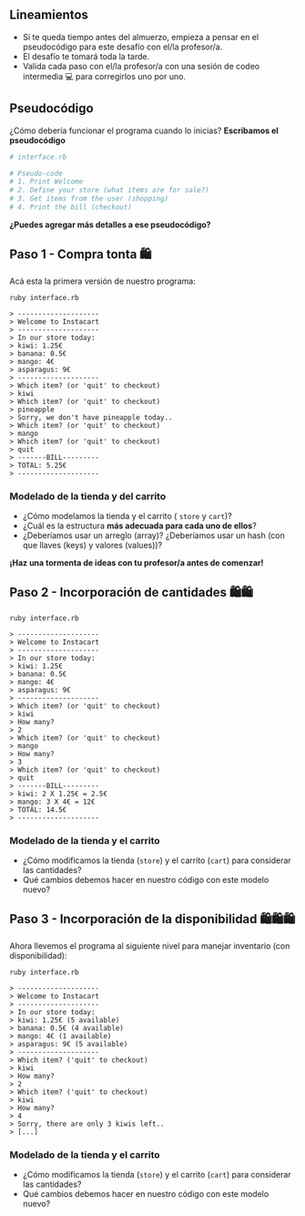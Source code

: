 ## Lineamientos

- Si te queda tiempo antes del almuerzo, empieza a pensar en el pseudocódigo para este desafío con el/la profesor/a.
- El desafío te tomará toda la tarde.
- Valida cada paso con el/la profesor/a con una sesión de codeo intermedia 💻 para corregirlos uno por uno.

## Pseudocódigo

¿Cómo debería funcionar el programa cuando lo inicias? **Escribamos el pseudocódigo**

```ruby
# interface.rb

# Pseudo-code
# 1. Print Welcome
# 2. Define your store (what items are for sale?)
# 3. Get items from the user (shopping)
# 4. Print the bill (checkout)
```

**¿Puedes agregar más detalles a ese pseudocódigo?**

## Paso 1 - Compra tonta 🛍

Acá esta la primera versión de nuestro programa:

```
ruby interface.rb

> --------------------
> Welcome to Instacart
> --------------------
> In our store today:
> kiwi: 1.25€
> banana: 0.5€
> mango: 4€
> asparagus: 9€
> --------------------
> Which item? (or 'quit' to checkout)
> kiwi
> Which item? (or 'quit' to checkout)
> pineapple
> Sorry, we don't have pineapple today..
> Which item? (or 'quit' to checkout)
> mango
> Which item? (or 'quit' to checkout)
> quit
> -------BILL---------
> TOTAL: 5.25€
> --------------------
```

### Modelado de la tienda y del carrito

- ¿Cómo modelamos la tienda y el carrito ( `store` y `cart`)?
- ¿Cuál es la estructura **más adecuada para cada uno de ellos**?
- ¿Deberíamos usar un arreglo (array)? ¿Deberíamos usar un hash (con que llaves (keys) y valores (values))?

**¡Haz una tormenta de ideas con tu profesor/a antes de comenzar!**

## Paso 2 - Incorporación de cantidades 🛍🛍

```
ruby interface.rb

> --------------------
> Welcome to Instacart
> --------------------
> In our store today:
> kiwi: 1.25€
> banana: 0.5€
> mango: 4€
> asparagus: 9€
> --------------------
> Which item? (or 'quit' to checkout)
> kiwi
> How many?
> 2
> Which item? (or 'quit' to checkout)
> mango
> How many?
> 3
> Which item? (or 'quit' to checkout)
> quit
> -------BILL---------
> kiwi: 2 X 1.25€ = 2.5€
> mango: 3 X 4€ = 12€
> TOTAL: 14.5€
> --------------------
```

### Modelado de la tienda y el carrito

- ¿Cómo modificamos la tienda (`store`) y el carrito (`cart`) para considerar las cantidades?
- Qué cambios debemos hacer en nuestro código con este modelo nuevo?

## Paso 3 - Incorporación de la disponibilidad 🛍🛍🛍

Ahora llevemos el programa al siguiente nivel para manejar inventario (con disponibilidad):

```
ruby interface.rb

> --------------------
> Welcome to Instacart
> --------------------
> In our store today:
> kiwi: 1.25€ (5 available)
> banana: 0.5€ (4 available)
> mango: 4€ (1 available)
> asparagus: 9€ (5 available)
> --------------------
> Which item? ('quit' to checkout)
> kiwi
> How many?
> 2
> Which item? ('quit' to checkout)
> kiwi
> How many?
> 4
> Sorry, there are only 3 kiwis left..
> [...]
```

### Modelado de la tienda y el carrito

- ¿Cómo modificamos la tienda (`store`) y el carrito (`cart`) para considerar las cantidades?
- Qué cambios debemos hacer en nuestro código con este modelo nuevo?
